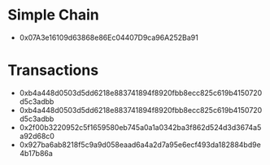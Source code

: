 # Simple Chain 

* 0x07A3e16109d63868e86Ec04407D9ca96A252Ba91

# Transactions
* 0xb4a448d0503d5dd6218e883741894f8920fbb8ecc825c619b4150720d5c3adbb
* 0xb4a448d0503d5dd6218e883741894f8920fbb8ecc825c619b4150720d5c3adbb
* 0x2f00b3220952c5f1659580eb745a0a1a0342ba3f862d524d3d3674a5a92d68c0
* 0x927ba6ab8218f5c9a9d058eaad6a4a2d7a95e6ecf493da182884bd9e4b17b86a
